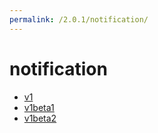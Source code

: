 ```yaml
---
permalink: /2.0.1/notification/
---
```


# notification



* [v1](v1/index.md)
* [v1beta1](v1beta1/index.md)
* [v1beta2](v1beta2/index.md)